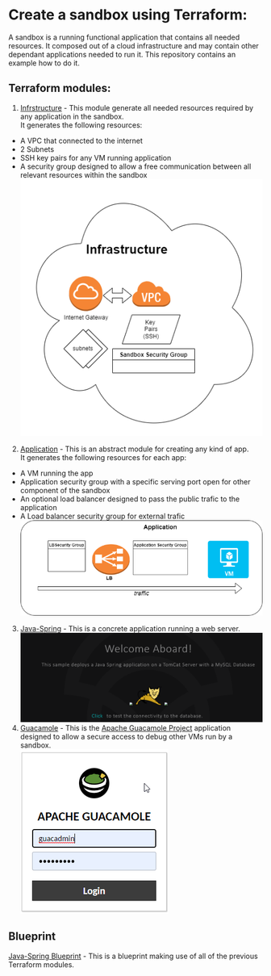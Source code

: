 # Create a sandbox using Terraform:
A sandbox is a running functional application that contains all needed resources.
It composed out of a cloud infrastructure and may contain other dependant applications needed to run it.
This repository contains an example how to do it.

## Terraform modules:
1. [Infrstructure](../terraform-modules/sandbox-infra/) - This module generate all needed resources required by any application in the sandbox.\
It generates the following resources:
- A VPC that connected to the internet
- 2 Subnets
- SSH key pairs for any VM running application
- A security group designed to allow a free communication between all relevant resources within the sandbox\
![infrastructure](../pics/Infrastructure.png)
2. [Application](../terraform-modules/sandbox-application/) - This is an abstract module for creating any kind of app.\
It generates the following resources for each app:
- A VM running the app
- Application security group with a specific serving port open for other component of the sandbox
- An optional load balancer designed to pass the public trafic to the application
- A Load balancer security group for external trafic
![application](../pics/application.png)

3. [Java-Spring](../terraform-modules/java-spring/) - This is a concrete application running a web server.\
![Java-Spring](../pics/Java%20Spring.png)
4. [Guacamole](../terraform-modules/guacamole/) - This is the [Apache Guacamole Project](https://guacamole.apache.org/) application designed to allow a secure access to debug other VMs run by a sandbox.\
![Guacamole](../pics/Guacamole.png)
## Blueprint
[Java-Spring Blueprint](../blueprints/java-spring.yaml) - This is a blueprint making use of all of the previous Terraform modules.